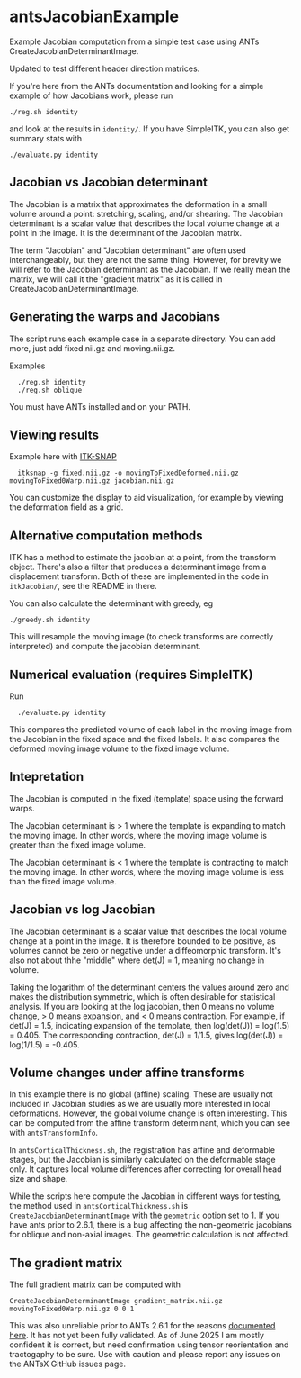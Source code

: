 # antsJacobianExample

Example Jacobian computation from a simple test case using ANTs
CreateJacobianDeterminantImage.

Updated to test different header direction matrices.

If you're here from the ANTs documentation and looking for a simple example of how
Jacobians work, please run
```
./reg.sh identity
```
and look at the results in `identity/`. If you have SimpleITK, you can also get summary
stats with
```
./evaluate.py identity
```

## Jacobian vs Jacobian determinant
The Jacobian is a matrix that approximates the deformation in a small volume around a
point: stretching, scaling, and/or shearing. The Jacobian determinant is a scalar value
that describes the local volume change at a point in the image. It is the determinant of
the Jacobian matrix.

The term "Jacobian" and "Jacobian determinant" are often used interchangeably, but
they are not the same thing. However, for brevity we will refer to the
Jacobian determinant as the Jacobian. If we really mean the matrix, we will call it the
"gradient matrix" as it is called in CreateJacobianDeterminantImage.


## Generating the warps and Jacobians

The script runs each example case in a separate directory. You can add more, just add
fixed.nii.gz and moving.nii.gz.

Examples

```
  ./reg.sh identity
  ./reg.sh oblique
```
You must have ANTs installed and on your PATH.


## Viewing results

Example here with [ITK-SNAP](http://itksnap.org)

```
  itksnap -g fixed.nii.gz -o movingToFixedDeformed.nii.gz movingToFixed0Warp.nii.gz jacobian.nii.gz
```

You can customize the display to aid visualization, for example by viewing the deformation
field as a grid.


## Alternative computation methods

ITK has a method to estimate the jacobian at a point, from the transform object.
There's also a filter that produces a determinant image from a displacement
transform. Both of these are implemented in the code in `itkJacobian/`, see the
README in there.

You can also calculate the determinant with greedy, eg
```
./greedy.sh identity
```

This will resample the moving image (to check transforms are correctly
interpreted) and compute the jacobian determinant.


## Numerical evaluation (requires SimpleITK)

Run

```
  ./evaluate.py identity
```

This compares the predicted volume of each label in the moving image from the Jacobian in
the fixed space and the fixed labels. It also compares the deformed moving image volume to
the fixed image volume.


## Intepretation

The Jacobian is computed in the fixed (template) space using the forward warps.

The Jacobian determinant is > 1 where the template is expanding to match the moving image.
In other words, where the moving image volume is greater than the fixed image volume.

The Jacobian determinant is < 1 where the template is contracting to match the moving image.
In other words, where the moving image volume is less than the fixed image volume.


## Jacobian vs log Jacobian

The Jacobian determinant is a scalar value that describes the local volume change at a
point in the image. It is therefore bounded to be positive, as volumes cannot be zero or
negative under a diffeomorphic transform. It's also not about thhe "middle" where det(J) =
1, meaning no change in volume.

Taking the logarithm of the determinant centers the values around zero and makes the
distribution symmetric, which is often desirable for statistical analysis. If you are
looking at the log jacobian, then 0 means no volume change, > 0 means expansion, and < 0
means contraction. For example, if det(J) = 1.5, indicating expansion of the template,
then log(det(J)) = log(1.5) = 0.405. The corresponding contraction, det(J) = 1/1.5, gives
log(det(J)) = log(1/1.5) = -0.405.


## Volume changes under affine transforms

In this example there is no global (affine) scaling. These are usually not included in Jacobian
studies as we are usually more interested in local deformations. However, the global
volume change is often interesting. This can be computed from the affine transform
determinant, which you can see with `antsTransformInfo`.

In `antsCorticalThickness.sh`, the registration has affine and deformable stages, but the Jacobian
is similarly calculated on the deformable stage only. It captures local volume differences after
correcting for overall head size and shape.

While the scripts here compute the Jacobian in different ways for testing, the method used in `antsCorticalThickness.sh` is `CreateJacobianDeterminantImage`
with the `geometric` option set to 1. If you have ants prior to 2.6.1, there is
a bug affecting the non-geometric jacobians for oblique and non-axial images.
The geometric calculation is not affected.

## The gradient matrix
The full gradient matrix can be computed with
```
CreateJacobianDeterminantImage gradient_matrix.nii.gz movingToFixed0Warp.nii.gz 0 0 1
```
This was also unreliable prior to ANTs 2.6.1 for the reasons [documented
here](https://github.com/ANTsX/ANTs/issues/1884#issuecomment-2920581849). It has not yet
been fully validated. As of June 2025 I am mostly confident it is correct, but need
confirmation using tensor reorientation and tractogaphy to be sure. Use with caution and
please report any issues on the ANTsX GitHub issues page.